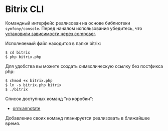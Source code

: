 # Bitrix CLI

Командный интерфейс реализован на основе библиотеки `symfony/console`. Перед началом использования убедитесь, что [установили зависимости через composer](composer.md).

Исполняемый файл находится в папке bitrix:

	$ cd bitrix
	$ php bitrix.php

Для удобства вы можете создать символическую ссылку без постфикса php:

	$ chmod +x bitrix.php
	$ ln -s bitrix.php bitrix
	$ ./bitrix

Список доступных команд "из коробки":
- [orm:annotate](90_annotate.md)

Добавление своих команд планируется реализовать в ближайшее время.